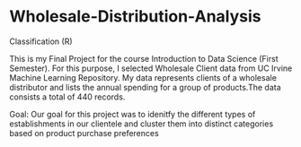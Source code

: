 # Wholesale-Distribution-Analysis
Classification (R)

This is my Final Project for the course Introduction to Data Science (First Semester).
For this purpose, I selected Wholesale Client data from UC Irvine Machine Learning Repository. My data represents clients of a wholesale distributor and lists the annual spending for a group of products.The data consists a total of 440 records.


Goal:
Our goal for this project was to idenitfy the different types of establishments in our clientele and cluster them into distinct categories based on product purchase preferences

